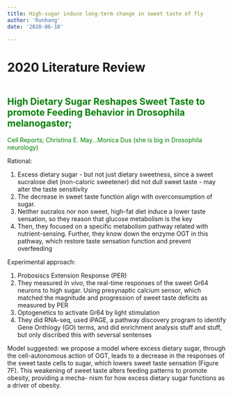 ```yaml
---
title: High-sugar induce long-term change in sweet taste of fly
author: 'Runhang'
date: '2020-06-10'

---
```


# 2020 Literature Review

<img src="./post/pics/fade.JPG" style="zoom:6%;" />

## <font color=green>High Dietary Sugar Reshapes Sweet Taste to promote Feeding Behavior in Drosophila melanogaster;
Cell Reports; Christina E. May...Monica Dus (she is big in Drosophila neurology) </font>

Rational:
1. Excess dietary sugar - but not just dietary sweetness, since a sweet sucralose diet (non-caloric sweetener) did not dull sweet taste - may alter the taste sensitivity
2. The decrease in sweet taste function align with overconsumption of sugar.
3. Neither sucralos nor non sweet, high-fat diet induce a lower taste sensation, so they reason that glucose metabolism is the key
4. Then, they focused on a specific metabolism pathway related with nutrient-sensing. Further, they know down the enzyme OGT in this pathway, which restore taste sensation function and prevent overfeeding

Experimental approach:

1. Probosiscs Extension Response (PER)
2. They measured *In vivo*, the real-time responses of the sweet Gr64 neurons to high sugar. Using presynaptic calcium sensor, which matched the magnitude and progression of sweet taste deficits as measured by PER
3. Optogenetics to activate Gr64 by light stimulation
4. They did RNA-seq, used iPAGE, a pathway discovery program to identify Gene Onthlogy (GO) terms, and did enrichment analysis stuff and stuff, but only discribed this with seversal sentenses


Model suggested: we propose a model where excess dietary sugar, through the cell-autonomous action of OGT, leads to a decrease in the responses of the sweet taste cells to sugar, which lowers sweet taste sensation (Figure 7F). This weakening of sweet taste alters feeding patterns to promote obesity, providing a mecha- nism for how excess dietary sugar functions as a driver of obesity.
